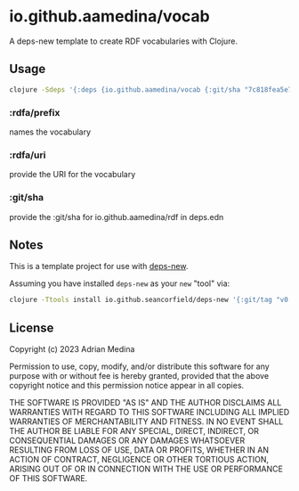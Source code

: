 # io.github.aamedina/vocab
A deps-new template to create RDF vocabularies with Clojure.

## Usage

``` bash
clojure -Sdeps '{:deps {io.github.aamedina/vocab {:git/sha "7c818fea5e709e16afa24f68d6d8098a75078948"}}}' -Tnew create :template aamedina/vocab :name net.wikipunk/example :rdfa/prefix "example" :rdfa/uri '"https://wikipunk.net/example/"' :git/sha '"7e688f78c3bfb92fa735f0f11d1418cd73a5b20a"'
```

### :rdfa/prefix 
names the vocabulary
### :rdfa/uri
provide the URI for the vocabulary
### :git/sha
provide the :git/sha for io.github.aamedina/rdf in deps.edn

## Notes

This is a template project for use with [deps-new](https://github.com/seancorfield/deps-new).

Assuming you have installed `deps-new` as your `new` "tool" via:

```bash
clojure -Ttools install io.github.seancorfield/deps-new '{:git/tag "v0.5.0"}' :as new
```

## License
Copyright (c) 2023 Adrian Medina

Permission to use, copy, modify, and/or distribute this software for
any purpose with or without fee is hereby granted, provided that the
above copyright notice and this permission notice appear in all
copies.

THE SOFTWARE IS PROVIDED "AS IS" AND THE AUTHOR DISCLAIMS ALL
WARRANTIES WITH REGARD TO THIS SOFTWARE INCLUDING ALL IMPLIED
WARRANTIES OF MERCHANTABILITY AND FITNESS. IN NO EVENT SHALL THE
AUTHOR BE LIABLE FOR ANY SPECIAL, DIRECT, INDIRECT, OR CONSEQUENTIAL
DAMAGES OR ANY DAMAGES WHATSOEVER RESULTING FROM LOSS OF USE, DATA OR
PROFITS, WHETHER IN AN ACTION OF CONTRACT, NEGLIGENCE OR OTHER
TORTIOUS ACTION, ARISING OUT OF OR IN CONNECTION WITH THE USE OR
PERFORMANCE OF THIS SOFTWARE.
